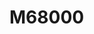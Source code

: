 # M68000

<!---
Type|Macro|Description
---|---|---
Identification|`__m68k__`|Defined by GNU C
Version|`__mc'V'__`<br/>`__mc'V'`<br/>`mc'V'`|V = Version
Identification|`M68000`|Defined by SAS/C
Identification|`__MC68K__`|Defined by Stratus VOS C
Version|`__MC'V'__`|V = Version

##### Example #####

CPU|Macro
---|---
68000|`__mc68000__`<br/>`__MC68000__`
68010|`__mc68010__`
68020|`__mc68020__`<br/>`__MC68020__`
68030|`__mc68030__`<br/>`__MC68030__`
68040|`__mc68040__`
68060|`__mc68060__`

#define CPP_SPEC "%{m68881:-D__HAVE_68881__} \
%{!ansi:%{m68020:-Dmc68020}%{mc68020:-Dmc68020}%{!mc68020:%{!m68020:-Dmc68010}}}"

#define CPP_PREDEFINES "-Dmc68000 -Dsun -Dunix -Asystem=unix  -Asystem=bsd -Acpu=m68k -Amachine=m68k"
////

////
#if TARGET_DEFAULT & MASK_68881

/* -m68881 is the default */
#define CPP_SPEC \
"%{!msoft-float:%{mfpa:-D__HAVE_FPA__ }%{!mfpa:-D__HAVE_68881__ }}\
%{m68000:-D__mc68010__}%{mc68000:-D__mc68010__}%{!mc68000:%{!m68000:-D__mc68020__}} \
%{!ansi:%{m68000:-Dmc68010}%{mc68000:-Dmc68010}%{!mc68000:%{!m68000:-Dmc68020}}}"

#else

/* -msoft-float is the default */
#define CPP_SPEC \
"%{m68881:-D__HAVE_68881__ }%{mfpa:-D__HAVE_FPA__ }\
%{m68000:-D__mc68010__}%{mc68000:-D__mc68010__}%{!mc68000:%{!m68000:-D__mc68020__}} \
%{!ansi:%{m68000:-Dmc68010}%{mc68000:-Dmc68010}%{!mc68000:%{!m68000:-Dmc68020}}}"

#endif


#define CPP_PREDEFINES "-Dmc68000 -Dsun -Dunix -Asystem=unix  -Asystem=bsd -Acpu=m68k -Amachine=m68k"
////

////
#if TARGET_DEFAULT & MASK_68881
/* Define __HAVE_68881__ in preprocessor, unless -msoft-float is specified.
   This will control the use of inline 68881 insns in certain macros.  */

#define CPP_SPEC "%{!msoft-float:-D__HAVE_68881__}"

/* If the 68881 is used, link must load libmc.a before libc.a.  */

#define LIB_SPEC "%{!msoft-float:%{!p:%{!pg:-lmc}}%{p:-lmc_p}%{pg:-lmc_p}} \
%{!p:%{!pg:-lc}}%{p:-lc_p}%{pg:-lc_p} %{g:-lg}"

#else
/* Define __HAVE_68881__ in preprocessor if -m68881 is specified.
   This will control the use of inline 68881 insns in certain macros.  */

#define CPP_SPEC "%{m68881:-D__HAVE_68881__}"

/* If the 68881 is used, link must load libmc.a instead of libc.a */

#define LIB_SPEC "%{m68881:%{!p:%{!pg:-lmc}}%{p:-lmc_p}%{pg:-lmc_p}} \
%{!p:%{!pg:-lc}}%{p:-lc_p}%{pg:-lc_p} %{g:-lg}"
#endif

/* Names to predefine in the preprocessor for this target machine.  */

#define CPP_PREDEFINES "-Dunix -Dmc68000 -Dis68k -Asystem=unix -Asystem=bsd -Acpu=m68k -Amachine=m68k"
////


////
<gcc/config/m68k/m68k.h> (14.2.0)

#define TARGET_CPU_CPP_BUILTINS()					\
  do									\
    {									\
      builtin_define ("__m68k__");					\
      builtin_define_std ("mc68000");					\
      /* The other mc680x0 macros have traditionally been derived	\
	 from the tuning setting.  For example, -m68020-60 defines	\
	 m68060, even though it generates pure 68020 code.  */		\
      switch (m68k_tune)						\
	{								\
	case u68010:							\
	  builtin_define_std ("mc68010");				\
	  break;							\
									\
	case u68020:							\
	  builtin_define_std ("mc68020");				\
	  break;							\
									\
	case u68030:							\
	  builtin_define_std ("mc68030");				\
	  break;							\
									\
	case u68040:							\
	  builtin_define_std ("mc68040");				\
	  break;							\
									\
	case u68060:							\
	  builtin_define_std ("mc68060");				\
	  break;							\
									\
	case u68020_60:							\
	  builtin_define_std ("mc68060");				\
	  /* Fall through.  */						\
	case u68020_40:							\
	  builtin_define_std ("mc68040");				\
	  builtin_define_std ("mc68030");				\
	  builtin_define_std ("mc68020");				\
	  break;							\
									\
	case ucpu32:							\
	  builtin_define_std ("mc68332");				\
	  builtin_define_std ("mcpu32");				\
	  builtin_define_std ("mc68020");				\
	  break;							\
									\
	case ucfv1:							\
	  builtin_define ("__mcfv1__");					\
	  break;							\
									\
	case ucfv2:							\
	  builtin_define ("__mcfv2__");					\
	  break;							\
									\
    	case ucfv3:							\
	  builtin_define ("__mcfv3__");					\
	  break;							\
									\
	case ucfv4:							\
	  builtin_define ("__mcfv4__");					\
	  break;							\
									\
	case ucfv4e:							\
	  builtin_define ("__mcfv4e__");				\
	  break;							\
									\
	case ucfv5:							\
	  builtin_define ("__mcfv5__");					\
	  break;							\
									\
	default:							\
	  break;							\
	}								\
									\
      if (TARGET_68881)							\
	builtin_define ("__HAVE_68881__");				\
									\
      if (TARGET_COLDFIRE)						\
	{								\
	  const char *tmp;						\
	  								\
	  tmp = m68k_cpp_cpu_ident ("cf");			   	\
	  if (tmp)							\
	    builtin_define (tmp);					\
	  tmp = m68k_cpp_cpu_family ("cf");				\
	  if (tmp)							\
	    builtin_define (tmp);					\
	  builtin_define ("__mcoldfire__");				\
									\
	  if (TARGET_ISAC)						\
	    builtin_define ("__mcfisac__");				\
	  else if (TARGET_ISAB)						\
	    {								\
	      builtin_define ("__mcfisab__");				\
	      /* ISA_B: Legacy 5407 defines.  */			\
	      builtin_define ("__mcf5400__");				\
	      builtin_define ("__mcf5407__");				\
	    }								\
	  else if (TARGET_ISAAPLUS)					\
	    {								\
	      builtin_define ("__mcfisaaplus__");			\
	      /* ISA_A+: legacy defines.  */				\
	      builtin_define ("__mcf528x__");				\
	      builtin_define ("__mcf5200__");				\
	    }								\
	  else 								\
	    {								\
	      builtin_define ("__mcfisaa__");				\
	      /* ISA_A: legacy defines.  */				\
	      switch (m68k_tune)					\
		{							\
		case ucfv2:						\
		  builtin_define ("__mcf5200__");			\
		  break;						\
									\
		case ucfv3:						\
		  builtin_define ("__mcf5307__");			\
		  builtin_define ("__mcf5300__");			\
		  break;						\
									\
		default:						\
		  break;						\
		}							\
    	    }								\
	}								\
									\
      if (TARGET_COLDFIRE_FPU)						\
	builtin_define ("__mcffpu__");					\
									\
      if (TARGET_CF_HWDIV)						\
	builtin_define ("__mcfhwdiv__");				\
									\
      if (TARGET_FIDOA)							\
	builtin_define ("__mfido__");					\
									\
      builtin_assert ("cpu=m68k");					\
      builtin_assert ("machine=m68k");					\
    }									\
  while (0)
--->